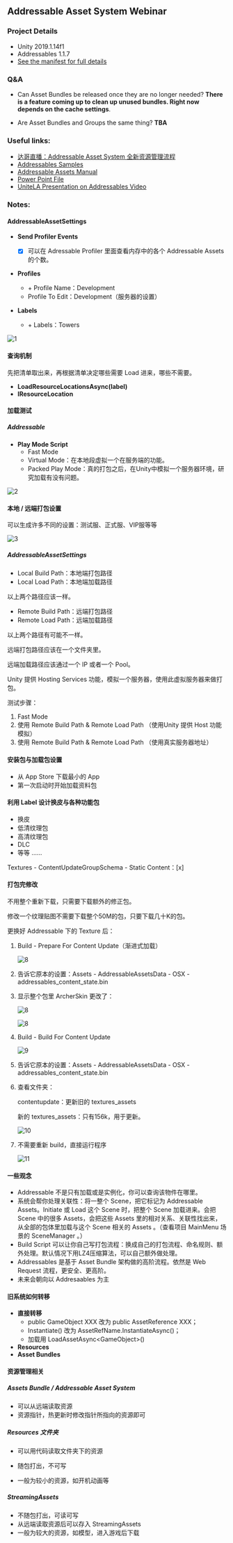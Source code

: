 ## Addressable Asset System Webinar

### Project Details
* Unity 2019.1.14f1
* Addressables 1.1.7
* [See the manifest for full details](https://github.com/Unity-Technologies/AddressableAssetsWebinar/blob/master/00_BaseProject/Packages/manifest.json)

### Q&A
* Can Asset Bundles be released once they are no longer needed? 
**There is a feature coming up to clean up unused bundles. Right now depends on the cache settings**.

* Are Asset Bundles and Groups the same thing?
**TBA**

### Useful links:
* [达哥直播：Addressable Asset System 全新资源管理流程](https://www.bilibili.com/video/av65819074?from=search&seid=2558299560706294789)
* [Addressables Samples](https://github.com/Unity-Technologies/Addressables-Sample)
* [Addressable Assets Manual](https://docs.unity3d.com/Packages/com.unity.addressables@0.4/manual/index.html)
* [Power Point File](https://drive.google.com/file/d/18BYrm4mgurjNgvjFYOtWgRfVGG6q5E1p/view?usp=sharing)
* [UniteLA Presentation on Addressables Video](https://www.youtube.com/watch?v=U8-yh5nC1Mg)



### Notes:

#### AddressableAssetSettings

- **Send Profiler Events**
  - [x] 可以在 Adressable Profiler 里面查看内存中的各个 Addressable Assets 的个数。
- **Profiles** 
  - \+ Profile Name：Development
  - Profile To Edit：Development（服务器的设置）

- **Labels**
  - \+ Labels：Towers

![1](PicForMD/1.png)

#### 查询机制

先把清单取出来，再根据清单决定哪些需要 Load 进来，哪些不需要。

- **LoadResourceLocationsAsync(label)**
- **IResourceLocation**



#### 加载测试

##### Addressable

- **Play Mode Script**
  - Fast Mode
  - Virtual Mode：在本地段虚拟一个在服务端的功能。
  - Packed Play Mode：真的打包之后，在Unity中模拟一个服务器环境，研究加载有没有问题。

![2](PicForMD/2.png)



#### 本地 / 远端打包设置

可以生成许多不同的设置：测试服、正式服、VIP服等等

![3](PicForMD/3.png)

##### AddressableAssetSettings

- Local Build Path：本地端打包路径
- Local Load Path：本地端加载路径

以上两个路径应该一样。

- Remote Build Path：远端打包路径
- Remote Load Path：远端加载路径

以上两个路径有可能不一样。

远端打包路径应该在一个文件夹里。

远端加载路径应该通过一个 IP 或者一个 Pool。

Unity 提供 Hosting Services 功能，模拟一个服务器，使用此虚拟服务器来做打包。

测试步骤：

1. Fast Mode
2. 使用 Remote Build Path & Remote Load Path （使用Unity 提供 Host 功能模拟）
3. 使用 Remote Build Path & Remote Load Path （使用真实服务器地址）



#### 安装包与加载包设置

- 从 App Store 下载最小的 App
- 第一次启动时开始加载资料包



#### 利用 Label 设计换皮与各种功能包

- 换皮
- 低清纹理包
- 高清纹理包
- DLC
- 等等 ……



Textures - ContentUpdateGroupSchema - Static Content：[x]

#### 打包完修改

不用整个重新下载，只需要下载额外的修正包。

修改一个纹理贴图不需要下载整个50M的包，只要下载几十K的包。

更换好 Addressable 下的 Texture 后：

1. Build - Prepare For Content Update（渐进式加载）

   ![8](PicForMD/8.png)

2. 告诉它原本的设置：Assets - AddressableAssetsData - OSX - addressables_content_state.bin

3. 显示整个包里 ArcherSkin 更改了：

   ![8](PicForMD/8.png)

   ![8](PicForMD/8.png)

4. Build - Build For Content Update

   ![9](PicForMD/9.png)

5. 告诉它原本的设置：Assets - AddressableAssetsData - OSX - addressables_content_state.bin

6. 查看文件夹：

   contentupdate：更新旧的 textures_assets

   新的 textures_assets：只有156k，用于更新。
   
   ![10](PicForMD/10.png)

7. 不需要重新 build，直接运行程序

   ![11](PicForMD/11.png)



#### 一些观念

- Addressable 不是只有加载或是实例化，你可以查询该物件在哪里。
- 系统会帮你处理关联性：将一整个 Scene，把它标记为 Addressable Assets。Initiate 或 Load 这个 Scene 时，把整个 Scene 加载进来。会把 Scene 中的很多 Assets，会把这些 Assets 里的相对关系、关联性找出来，从全部的包体里加载与这个 Scene 相关的 Assets 。（查看项目 MainMenu 场景的 SceneManager 。）
- Build Script 可以让你自己写打包流程：换成自己的打包流程、命名规则、额外处理。默认情况下用LZ4压缩算法，可以自己额外做处理。
- Addressables 是基于 Asset Bundle 架构做的高阶流程。依然是 Web Request 流程，更安全、更高阶。
- 未来会朝向以 Addresaables 为主



#### 旧系统如何转移

- **直接转移**
  - public GameObject XXX 改为 public AssetReference XXX；
  - Instantiate() 改为 AssetRefName.InstantiateAsync()；
  - 加载用 LoadAssetAsync\<GameObject\>()
- **Resources**
- **Asset Bundles**



#### 资源管理相关

##### Assets Bundle / Addressable Asset System

- 可以从远端读取资源
- 资源指针，热更新时修改指针所指向的资源即可

##### Resources 文件夹

- 可以用代码读取文件夹下的资源

- 随包打出，不可写
- 一般为较小的资源，如开机动画等

##### StreamingAssets

- 不随包打出，可读可写
- 从远端读取资源后可以存入 StreamingAssets
- 一般为较大的资源，如模型，进入游戏后下载





